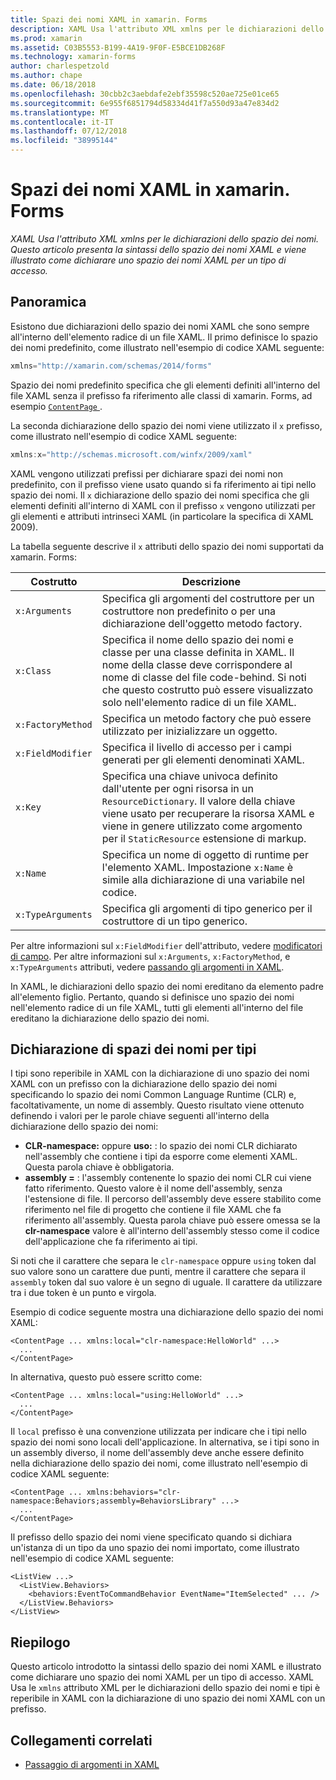 ```yaml
---
title: Spazi dei nomi XAML in xamarin. Forms
description: XAML Usa l'attributo XML xmlns per le dichiarazioni dello spazio dei nomi. Questo articolo presenta la sintassi dello spazio dei nomi XAML e viene illustrato come dichiarare uno spazio dei nomi XAML per un tipo di accesso.
ms.prod: xamarin
ms.assetid: C03B5553-B199-4A19-9F0F-E5BCE1DB268F
ms.technology: xamarin-forms
author: charlespetzold
ms.author: chape
ms.date: 06/18/2018
ms.openlocfilehash: 30cbb2c3aebdafe2ebf35598c520ae725e01ce65
ms.sourcegitcommit: 6e955f6851794d58334d41f7a550d93a47e834d2
ms.translationtype: MT
ms.contentlocale: it-IT
ms.lasthandoff: 07/12/2018
ms.locfileid: "38995144"
---
```

# <a name="xaml-namespaces-in-xamarinforms"></a>Spazi dei nomi XAML in xamarin. Forms

_XAML Usa l'attributo XML xmlns per le dichiarazioni dello spazio dei nomi. Questo articolo presenta la sintassi dello spazio dei nomi XAML e viene illustrato come dichiarare uno spazio dei nomi XAML per un tipo di accesso._

## <a name="overview"></a>Panoramica

Esistono due dichiarazioni dello spazio dei nomi XAML che sono sempre all'interno dell'elemento radice di un file XAML. Il primo definisce lo spazio dei nomi predefinito, come illustrato nell'esempio di codice XAML seguente:

```csharp
xmlns="http://xamarin.com/schemas/2014/forms"
```

Spazio dei nomi predefinito specifica che gli elementi definiti all'interno del file XAML senza il prefisso fa riferimento alle classi di xamarin. Forms, ad esempio [ `ContentPage` ](xref:Xamarin.Forms.ContentPage).

La seconda dichiarazione dello spazio dei nomi viene utilizzato il `x` prefisso, come illustrato nell'esempio di codice XAML seguente:

```csharp
xmlns:x="http://schemas.microsoft.com/winfx/2009/xaml"
```

XAML vengono utilizzati prefissi per dichiarare spazi dei nomi non predefinito, con il prefisso viene usato quando si fa riferimento ai tipi nello spazio dei nomi. Il `x` dichiarazione dello spazio dei nomi specifica che gli elementi definiti all'interno di XAML con il prefisso `x` vengono utilizzati per gli elementi e attributi intrinseci XAML (in particolare la specifica di XAML 2009).

La tabella seguente descrive il `x` attributi dello spazio dei nomi supportati da xamarin. Forms:

|Costrutto|Descrizione|
|--- |--- |
|`x:Arguments`|Specifica gli argomenti del costruttore per un costruttore non predefinito o per una dichiarazione dell'oggetto metodo factory.|
|`x:Class`|Specifica il nome dello spazio dei nomi e classe per una classe definita in XAML. Il nome della classe deve corrispondere al nome di classe del file code-behind. Si noti che questo costrutto può essere visualizzato solo nell'elemento radice di un file XAML.|
|`x:FactoryMethod`|Specifica un metodo factory che può essere utilizzato per inizializzare un oggetto.|
|`x:FieldModifier`|Specifica il livello di accesso per i campi generati per gli elementi denominati XAML.|
|`x:Key`|Specifica una chiave univoca definito dall'utente per ogni risorsa in un `ResourceDictionary`. Il valore della chiave viene usato per recuperare la risorsa XAML e viene in genere utilizzato come argomento per il `StaticResource` estensione di markup.|
|`x:Name`|Specifica un nome di oggetto di runtime per l'elemento XAML. Impostazione `x:Name` è simile alla dichiarazione di una variabile nel codice.|
|`x:TypeArguments`|Specifica gli argomenti di tipo generico per il costruttore di un tipo generico.|

Per altre informazioni sul `x:FieldModifier` dell'attributo, vedere [modificatori di campo](~/xamarin-forms/xaml/field-modifiers.md). Per altre informazioni sul `x:Arguments`, `x:FactoryMethod`, e `x:TypeArguments` attributi, vedere [passando gli argomenti in XAML](~/xamarin-forms/xaml/passing-arguments.md).

In XAML, le dichiarazioni dello spazio dei nomi ereditano da elemento padre all'elemento figlio. Pertanto, quando si definisce uno spazio dei nomi nell'elemento radice di un file XAML, tutti gli elementi all'interno del file ereditano la dichiarazione dello spazio dei nomi.

## <a name="declaring-namespaces-for-types"></a>Dichiarazione di spazi dei nomi per tipi

I tipi sono reperibile in XAML con la dichiarazione di uno spazio dei nomi XAML con un prefisso con la dichiarazione dello spazio dei nomi specificando lo spazio dei nomi Common Language Runtime (CLR) e, facoltativamente, un nome di assembly. Questo risultato viene ottenuto definendo i valori per le parole chiave seguenti all'interno della dichiarazione dello spazio dei nomi:

- **CLR-namespace:** oppure **uso:** : lo spazio dei nomi CLR dichiarato nell'assembly che contiene i tipi da esporre come elementi XAML. Questa parola chiave è obbligatoria.
- **assembly =** : l'assembly contenente lo spazio dei nomi CLR cui viene fatto riferimento. Questo valore è il nome dell'assembly, senza l'estensione di file. Il percorso dell'assembly deve essere stabilito come riferimento nel file di progetto che contiene il file XAML che fa riferimento all'assembly. Questa parola chiave può essere omessa se la **clr-namespace** valore è all'interno dell'assembly stesso come il codice dell'applicazione che fa riferimento ai tipi.

Si noti che il carattere che separa le `clr-namespace` oppure `using` token dal suo valore sono un carattere due punti, mentre il carattere che separa il `assembly` token dal suo valore è un segno di uguale. Il carattere da utilizzare tra i due token è un punto e virgola.

Esempio di codice seguente mostra una dichiarazione dello spazio dei nomi XAML:

```xaml
<ContentPage ... xmlns:local="clr-namespace:HelloWorld" ...>
  ...
</ContentPage>
```

In alternativa, questo può essere scritto come:

```xaml
<ContentPage ... xmlns:local="using:HelloWorld" ...>
  ...
</ContentPage>
```

Il `local` prefisso è una convenzione utilizzata per indicare che i tipi nello spazio dei nomi sono locali dell'applicazione. In alternativa, se i tipi sono in un assembly diverso, il nome dell'assembly deve anche essere definito nella dichiarazione dello spazio dei nomi, come illustrato nell'esempio di codice XAML seguente:

```xaml
<ContentPage ... xmlns:behaviors="clr-namespace:Behaviors;assembly=BehaviorsLibrary" ...>
  ...
</ContentPage>
```

Il prefisso dello spazio dei nomi viene specificato quando si dichiara un'istanza di un tipo da uno spazio dei nomi importato, come illustrato nell'esempio di codice XAML seguente:

```xaml
<ListView ...>
  <ListView.Behaviors>
    <behaviors:EventToCommandBehavior EventName="ItemSelected" ... />
  </ListView.Behaviors>
</ListView>
```

## <a name="summary"></a>Riepilogo

Questo articolo introdotto la sintassi dello spazio dei nomi XAML e illustrato come dichiarare uno spazio dei nomi XAML per un tipo di accesso. XAML Usa le `xmlns` attributo XML per le dichiarazioni dello spazio dei nomi e tipi è reperibile in XAML con la dichiarazione di uno spazio dei nomi XAML con un prefisso.


## <a name="related-links"></a>Collegamenti correlati

- [Passaggio di argomenti in XAML](~/xamarin-forms/xaml/passing-arguments.md)
